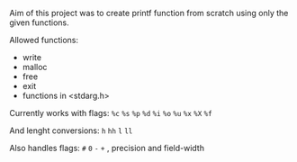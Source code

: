 Aim of this project was to create printf function from scratch using only the given functions.

Allowed functions:
- write
- malloc
- free
- exit
- functions in <stdarg.h>

Currently works with flags: ```%c``` ```%s``` ```%p``` ```%d``` ```%i``` ```%o``` ```%u``` ```%x``` ```%X``` ```%f```

And lenght conversions: ```h``` ```hh``` ```l``` ```ll```

Also handles flags: ```#``` ```0``` ```-``` ```+``` , precision and field-width
